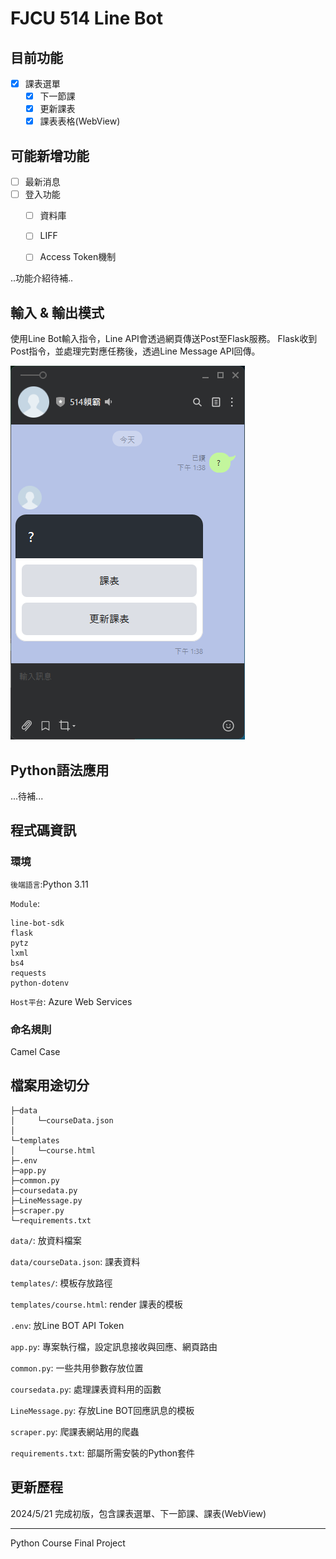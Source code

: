 # FJCU 514 Line Bot 

## 目前功能
- [x] 課表選單
  - [x] 下一節課
  - [x] 更新課表
  - [x] 課表表格(WebView)

## 可能新增功能
- [ ] 最新消息
- [ ] 登入功能
  - [ ] 資料庫
  - [ ] LIFF
  - [ ] Access Token機制
  

..功能介紹待補..

## 輸入 & 輸出模式

使用Line Bot輸入指令，Line API會透過網頁傳送Post至Flask服務。
Flask收到Post指令，並處理完對應任務後，透過Line Message API回傳。


![input Demo](assets/input_demo.png)


## Python語法應用

...待補...

## 程式碼資訊

### 環境
`後端語言`:Python 3.11

`Module`:

```
line-bot-sdk
flask
pytz
lxml
bs4
requests
python-dotenv
```

`Host平台`: Azure Web Services

### 命名規則

Camel Case


## 檔案用途切分

``` 
├─data
│     └─courseData.json
│      
└─templates
│     └─course.html
├─.env
├─app.py
├─common.py
├─coursedata.py
├─LineMessage.py
├─scraper.py
└─requirements.txt     
```

`data/`: 放資料檔案

`data/courseData.json`: 課表資料

`templates/`: 模板存放路徑

`templates/course.html`: render 課表的模板

`.env`: 放Line BOT API Token

`app.py`: 專案執行檔，設定訊息接收與回應、網頁路由

`common.py`: 一些共用參數存放位置

`coursedata.py`: 處理課表資料用的函數

`LineMessage.py`: 存放Line BOT回應訊息的模板

`scraper.py`: 爬課表網站用的爬蟲

`requirements.txt`: 部屬所需安裝的Python套件



## 更新歷程

2024/5/21 完成初版，包含課表選單、下一節課、課表(WebView)


---
Python Course Final Project 
